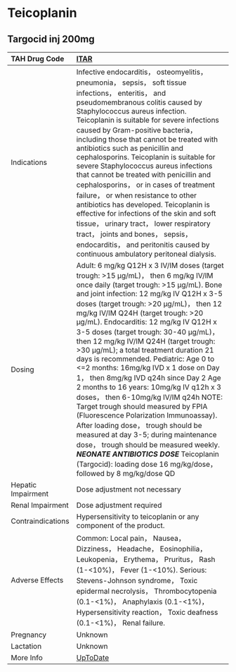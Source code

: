 # Teicoplanin

## Targocid inj 200mg

| TAH Drug Code      | [ITAR](https://www.tahsda.org.tw/drugs/hissearch.php?drug_code=ITAR)                                                                                                                                                                                                                                                                                                                                                                                                                                                                                                                                                                                                                                                                                                                                                                                                                                                                                                   |
|:-------------------|:-----------------------------------------------------------------------------------------------------------------------------------------------------------------------------------------------------------------------------------------------------------------------------------------------------------------------------------------------------------------------------------------------------------------------------------------------------------------------------------------------------------------------------------------------------------------------------------------------------------------------------------------------------------------------------------------------------------------------------------------------------------------------------------------------------------------------------------------------------------------------------------------------------------------------------------------------------------------------|
| Indications        | Infective endocarditis， osteomyelitis， pneumonia， sepsis， soft tissue infections， enteritis， and pseudomembranous colitis caused by Staphylococcus aureus infection. Teicoplanin is suitable for severe infections caused by Gram-positive bacteria， including those that cannot be treated with antibiotics such as penicillin and cephalosporins. Teicoplanin is suitable for severe Staphylococcus aureus infections that cannot be treated with penicillin and cephalosporins， or in cases of treatment failure， or when resistance to other antibiotics has developed. Teicoplanin is effective for infections of the skin and soft tissue， urinary tract， lower respiratory tract， joints and bones， sepsis， endocarditis， and peritonitis caused by continuous ambulatory peritoneal dialysis.                                                                                                                                                   |
| Dosing             | Adult: 6 mg/kg Q12H x 3 IV/IM doses (target trough: >15 μg/mL)， then 6 mg/kg IV/IM once daily (target trough: >15 μg/mL). Bone and joint infection: 12 mg/kg IV Q12H x 3-5 doses (target trough: >20 μg/mL)， then 12 mg/kg IV/IM Q24H (target trough: >20 μg/mL). Endocarditis: 12 mg/kg IV Q12H x 3-5 doses (target trough: 30-40 μg/mL)， then 12 mg/kg IV/IM Q24H (target trough: >30 μg/mL); a total treatment duration 21 days is recommended. Pediatric: Age 0 to <=2 months: 16mg/kg IVD x 1 dose on Day 1， then 8mg/kg IVD q24h since Day 2 Age 2 months to 16 years: 10mg/kg IV q12h x 3 doses， then 6-10mg/kg IV/IM q24h NOTE: Target trough should measured by FPIA (Fluorescence Polarization Immunoassay). After loading dose， trough should be measured at day 3-5; during maintenance dose， trough should be measured weekly. *****NEONATE ANTIBIOTICS DOSE***** Teicoplanin (Targocid): loading dose 16 mg/kg/dose， followed by 8 mg/kg/dose QD |
| Hepatic Impairment | Dose adjustment not necessary                                                                                                                                                                                                                                                                                                                                                                                                                                                                                                                                                                                                                                                                                                                                                                                                                                                                                                                                          |
| Renal Impairment   | Dose adjustment required                                                                                                                                                                                                                                                                                                                                                                                                                                                                                                                                                                                                                                                                                                                                                                                                                                                                                                                                               |
| Contraindications  | Hypersensitivity to teicoplanin or any component of the product.                                                                                                                                                                                                                                                                                                                                                                                                                                                                                                                                                                                                                                                                                                                                                                                                                                                                                                       |
| Adverse Effects    | Common: Local pain， Nausea， Dizziness， Headache， Eosinophilia， Leukopenia， Erythema， Pruritus， Rash (1-<10%)， Fever (1-<10%). Serious: Stevens-Johnson syndrome， Toxic epidermal necrolysis， Thrombocytopenia (0.1-<1%)， Anaphylaxis (0.1-<1%)， Hypersensitivity reaction， Toxic deafness (0.1-<1%)， Renal failure.                                                                                                                                                                                                                                                                                                                                                                                                                                                                                                                                                                                                                                     |
| Pregnancy          | Unknown                                                                                                                                                                                                                                                                                                                                                                                                                                                                                                                                                                                                                                                                                                                                                                                                                                                                                                                                                                |
| Lactation          | Unknown                                                                                                                                                                                                                                                                                                                                                                                                                                                                                                                                                                                                                                                                                                                                                                                                                                                                                                                                                                |
| More Info          | [UpToDate](https://www.uptodate.com/contents/teicoplanin-international-drug-information-concise)                                                                                                                                                                                                                                                                                                                                                                                                                                                                                                                                                                                                                                                                                                                                                                                                                                                                       |

